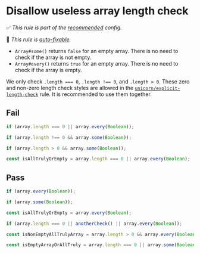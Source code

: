 # Disallow useless array length check

<!-- Do not manually modify RULE_NOTICE part -->
<!-- RULE_NOTICE_START -->
✅ *This rule is part of the [recommended](https://github.com/sindresorhus/eslint-plugin-unicorn#recommended-config) config.*

🔧 *This rule is [auto-fixable](https://eslint.org/docs/user-guide/command-line-interface#fixing-problems).*
<!-- RULE_NOTICE_END -->

- `Array#some()` returns `false` for an empty array. There is no need to check if the array is not empty.
- `Array#every()` returns `true` for an empty array. There is no need to check if the array is empty.

We only check `.length === 0`, `.length !== 0`, and `.length > 0`. These zero and non-zero length check styles are allowed in the [`unicorn/explicit-length-check`](./explicit-length-check.md#options) rule. It is recommended to use them together.

## Fail

```js
if (array.length === 0 || array.every(Boolean));
```

```js
if (array.length !== 0 && array.some(Boolean));
```

```js
if (array.length > 0 && array.some(Boolean));
```

```js
const isAllTrulyOrEmpty = array.length === 0 || array.every(Boolean);
```

## Pass

```js
if (array.every(Boolean));
```

```js
if (array.some(Boolean));
```

```js
const isAllTrulyOrEmpty = array.every(Boolean);
```

```js
if (array.length === 0 || anotherCheck() || array.every(Boolean));
```

```js
const isNonEmptyAllTrulyArray = array.length > 0 && array.every(Boolean);
```

```js
const isEmptyArrayOrAllTruly = array.length === 0 || array.some(Boolean);
```
